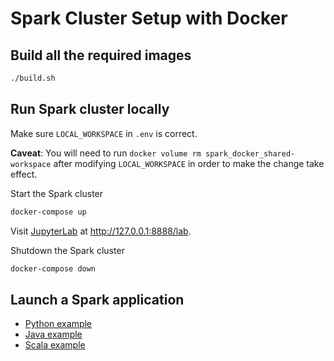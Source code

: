# Spark Cluster Setup with Docker

## Build all the required images

```sh
./build.sh
```

## Run Spark cluster locally

Make sure `LOCAL_WORKSPACE` in `.env` is correct.

**Caveat**: You will need to run `docker volume rm spark_docker_shared-workspace` after modifying
            `LOCAL_WORKSPACE` in order to make the change take effect.

Start the Spark cluster
```sh
docker-compose up
```

Visit [JupyterLab](https://jupyterlab.readthedocs.io/en/stable/) at 
http://127.0.0.1:8888/lab.

Shutdown the Spark cluster
```sh
docker-compose down
```

## Launch a Spark application

* [Python example](spark-submit/python-app)
* [Java example](spark-submit/java-app)
* [Scala example](spark-submit/scala-app)
